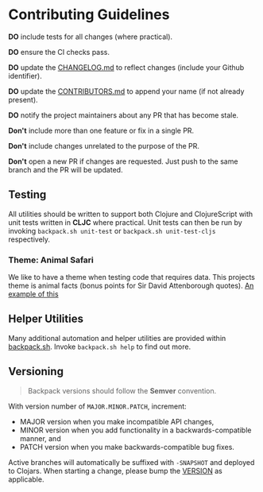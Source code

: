 # Contributing Guidelines

**DO** include tests for all changes (where practical).

**DO** ensure the CI checks pass.

**DO** update the [CHANGELOG.md](CHANGELOG.md) to reflect changes (include your Github identifier).

**DO** update the [CONTRIBUTORS.md](CONTRIBUTORS.md) to append your name (if not already present).

**DO** notify the project maintainers about any PR that has become stale.

**Don't** include more than one feature or fix in a single PR.

**Don't** include changes unrelated to the purpose of the PR.

**Don't** open a new PR if changes are requested. Just push to the same branch and the PR will be updated.

## Testing

All utilities should be written to support both Clojure and ClojureScript with unit tests written in **CLJC** where practical.
Unit tests can then be run by invoking `backpack.sh unit-test` or `backpack.sh unit-test-cljs` respectively.

### Theme: Animal Safari

We like to have a theme when testing code that requires data. This projects theme is animal facts (bonus points for Sir David Attenborough quotes).
[An example of this](./test/io/jesi/backpack/collection_test.cljc#L37)

## Helper Utilities

Many additional automation and helper utilities are provided within [backpack.sh](backpack.sh). Invoke `backpack.sh help` to find out more.

## Versioning

> Backpack versions should follow the **Semver** convention.

With version number of `MAJOR.MINOR.PATCH`, increment:

* MAJOR version when you make incompatible API changes,
* MINOR version when you add functionality in a backwards-compatible manner, and
* PATCH version when you make backwards-compatible bug fixes.

Active branches will automatically be suffixed with `-SNAPSHOT` and deployed to Clojars. When starting a change, please bump the [VERSION](VERSION) as applicable.
